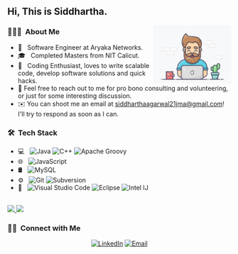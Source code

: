 <h2> Hi, This is Siddhartha.</h2>

<img width="35%" align="right" alt="Github" src="https://github.com/siddharthaAgarwal/siddharthaAgarwal/blob/main/assets/Geek-Coder.gif" />

<h3> 👨🏻‍💻 &nbsp;About Me </h3>

- 💼 &nbsp; Software Engineer at Aryaka Networks.
- 🎓 &nbsp; Completed Masters from NIT Calicut.
- 🤔 &nbsp; Coding Enthusiast, loves to write scalable code, develop software solutions and quick hacks.
- 💬  Feel free to reach out to me for pro bono consulting and volunteering, or just for some interesting discussion.
- ✉️  You can shoot me an email at siddharthaagarwal21jma@gmail.com! I'll try to respond as soon as I can.

<h3> 🛠 &nbsp;Tech Stack</h3>

- 💻 &nbsp;
  ![Java](https://img.shields.io/badge/-Java-333333?style=flat&logo=Java&logoColor=007396)
  ![C++](https://img.shields.io/badge/-C++-333333?style=flat&logo=Java&logoColor=007396)
  ![Apache Groovy](https://img.shields.io/badge/-Apache%20Groovy-333333?style=flat&logo=Java&logoColor=007396)
- 🌐 &nbsp;
  ![JavaScript](https://img.shields.io/badge/-JavaScript-333333?style=flat&logo=javascript)    
- 🛢 &nbsp;
  ![MySQL](https://img.shields.io/badge/-MySQL-333333?style=flat&logo=mysql)
- ⚙️ &nbsp;
  ![Git](https://img.shields.io/badge/-Git-333333?style=flat&logo=git)
  ![Subversion](https://img.shields.io/badge/-Subversion-333333?style=flat&logo=git)
- 🔧 &nbsp;
  ![Visual Studio Code](https://img.shields.io/badge/-Visual%20Studio%20Code-333333?style=flat&logo=visual-studio-code&logoColor=007ACC)
  ![Eclipse](https://img.shields.io/badge/-Eclipse-333333?style=flat&logo=eclipse-ide&logoColor=2C2255)
  ![Intel IJ](https://img.shields.io/badge/-intelliJ%20IDEACode-333333?style=flat&logo=visual-studio-code&logoColor=007ACC)
  
<br/>

<a href="https://github.com/siddharthaAgarwal">
  <img height="180em" src="https://github-readme-stats.vercel.app/api?username=siddharthaAgarwal&show_icons=true&theme=merko" />
  <img height="180em" src="https://github-readme-stats.vercel.app/api/top-langs/?username=siddharthaAgarwal&theme=merko&layout=compact" />
</a>

<br/>

<h3> 🤝🏻 &nbsp;Connect with Me </h3>

<p align="center">
<!-- <a href="https://www.adityavsingh.com/"><img alt="Website" src="https://img.shields.io/badge/Website-www.adityavsingh.com-blue?style=flat-square&logo=google-chrome"></a> -->
<a href="https://www.linkedin.com/in/siddhartha-agarwal-254a80178/"><img alt="LinkedIn" src="https://img.shields.io/badge/LinkedIn-Siddhartha%20Agarwal-blue?style=flat-square&logo=linkedin"></a>
<a href="mailto:siddharthaagarwal21jma@gmail.com"><img alt="Email" src="https://img.shields.io/badge/Email-siddharthaagarwal21jma@gmail.com-blue?style=flat-square&logo=gmail"></a>
</p>
